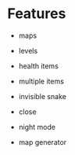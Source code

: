 # Features


* maps
* levels
* health items
* multiple items


* invisible snake
* close
* night mode

* map generator